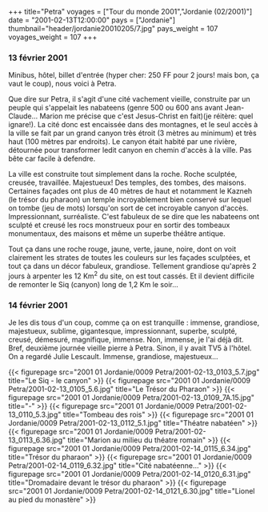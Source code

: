 +++
title="Petra"
voyages = ["Tour du monde 2001","Jordanie (02/2001)"]
date = "2001-02-13T12:00:00"
pays = ["Jordanie"]
thumbnail="header/jordanie20010205/7.jpg"
pays_weight = 107
voyages_weight = 107
+++
### 13 février 2001

Minibus, hôtel, billet d'entrée (hyper cher: 250 FF pour
2 jours! mais bon, ça vaut le coup), nous voici à Petra. 

Que dire sur Petra, il s'agit d'une cité vachement vieille,
construite par un peuple qui s'appelait les nabateens (genre
500 ou 600 ans avant Jean-Claude... Marion me précise que
c'est Jesus-Christ en fait)(je réitère: quel ignare!). La
cité donc est encaissée dans des montagnes, et le seul accès
à la ville se fait par un grand canyon très étroit (3 mètres
au minimum) et très haut (100 mètres par endroits). Le canyon
était habité par une rivière, détournée pour transformer ledit
canyon en chemin d'accès à la ville. Pas bête car facile à
defendre. 

La ville est construite tout simplement dans la roche. Roche
sculptée, creusée, travaillée. Majestueux! Des temples, des
tombes, des maisons. Certaines façades ont plus de 40 mètres
de haut et notamment le Kazneh (le trésor du pharaon) un temple
incroyablement bien conservé sur lequel on tombe (jeu de mots)
lorsqu'on sort de cet incroyable canyon d'accès. Impressionnant,
surréaliste. C'est fabuleux de se dire que les nabateens ont
sculpté et creusé les rocs monstrueux pour en sortir des tombeaux
monumentaux, des maisons et même un superbe théâtre antique.


Tout ça dans une roche rouge, jaune, verte, jaune, noire,
dont on voit clairement les strates de toutes les couleurs
sur les façades sculptées, et tout ça dans un décor fabuleux,
grandiose. Tellement grandiose qu'après 2 jours à arpenter
les 12 Km<sup>2</sup> du site, on est tout cassés. Et il devient
difficile de remonter le Siq (canyon) long de 1,2 Km le soir...



### 14 février 2001


Je les dis tous d'un coup, comme ça on est tranquille : immense,
grandiose, majestueux, sublime, gigantesque, impressionnant,
superbe, sculpté, creusé, démesuré, magnifique, immense. Non,
immense, je l'ai déjà dit. Bref, deuxième journée vieille
pierre à Petra. Sinon, il y avait TV5 à l'hôtel. On a regardé
Julie Lescault. Immense, grandiose, majestueux... 


<div id="TOTO">{{< figurepage src="2001 01 Jordanie/0009 Petra/2001-02-13_0103_5.7.jpg" title="Le Siq - le canyon"  >}}
{{< figurepage src="2001 01 Jordanie/0009 Petra/2001-02-13_0105_5.6.jpg" title="Le Trésor du Pharaon"  >}}
{{< figurepage src="2001 01 Jordanie/0009 Petra/2001-02-13_0109_7A.15.jpg" title="-"  >}}
{{< figurepage src="2001 01 Jordanie/0009 Petra/2001-02-13_0110_5.3.jpg" title="Tombeau des rois"  >}}
{{< figurepage src="2001 01 Jordanie/0009 Petra/2001-02-13_0112_5.1.jpg" title="Théatre nabatéen"  >}}
{{< figurepage src="2001 01 Jordanie/0009 Petra/2001-02-13_0113_6.36.jpg" title="Marion au milieu du théatre romain"  >}}
{{< figurepage src="2001 01 Jordanie/0009 Petra/2001-02-14_0115_6.34.jpg" title="Trésor du pharaon"  >}}
{{< figurepage src="2001 01 Jordanie/0009 Petra/2001-02-14_0119_6.32.jpg" title="Cité nabatéenne…"  >}}
{{< figurepage src="2001 01 Jordanie/0009 Petra/2001-02-14_0120_6.31.jpg" title="Dromadaire devant le trésor du pharaon"  >}}
{{< figurepage src="2001 01 Jordanie/0009 Petra/2001-02-14_0121_6.30.jpg" title="Lionel au pied du monastère"  >}}
</DIV>


